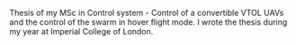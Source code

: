 Thesis of my MSc in Control system - Control of a convertible VTOL UAVs and the control of the swarm in hover flight mode. I wrote the thesis during my year at Imperial College of London.
